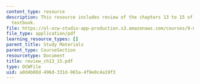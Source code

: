 ```yaml
---
content_type: resource
description: This resource includes review of the chapters 13 to 15 of the course
  textbook.
file: https://ol-ocw-studio-app-production.s3.amazonaws.com/courses/9-00-introduction-to-psychology-fall-2004/a0d4b08d496d331d965a4f9e0c4a19f3_review_ch13_15.pdf
file_type: application/pdf
learning_resource_types: []
parent_title: Study Materials
parent_type: CourseSection
resourcetype: Document
title: review_ch13_15.pdf
type: OCWFile
uid: a0d4b08d-496d-331d-965a-4f9e0c4a19f3
---
```

